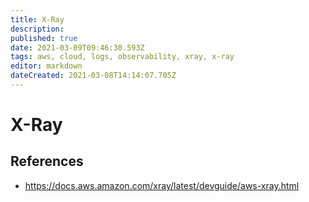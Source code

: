 ```yaml
---
title: X-Ray
description: 
published: true
date: 2021-03-09T09:46:30.593Z
tags: aws, cloud, logs, observability, xray, x-ray
editor: markdown
dateCreated: 2021-03-08T14:14:07.705Z
---
```


# X-Ray
## References
- https://docs.aws.amazon.com/xray/latest/devguide/aws-xray.html